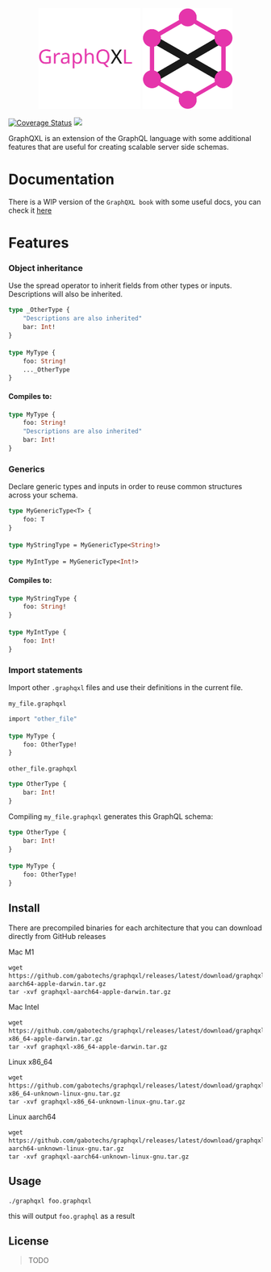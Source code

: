 <p align="center">
    <img alt="" height="200" src="./docs/assets/graphqxl-name.svg">
    <img alt="" height="200" src="./docs/assets/graphqxl.svg">
</p>

[![Coverage Status](https://coveralls.io/repos/github/gabotechs/graphqxl/badge.svg?branch=main)](https://coveralls.io/github/gabotechs/graphqxl?branch=main)
![](https://img.shields.io/github/v/release/gabotechs/graphqxl?color=%e535abff)

GraphQXL is an extension of the GraphQL language with some additional features
that are useful for creating scalable server side schemas.

# Documentation

There is a WIP version of the `GraphQXL book` with some useful docs, you can check it [here](https://gabotechs.github.io/graphqxl)

# Features
### Object inheritance

Use the spread operator to inherit fields from other types or inputs. Descriptions
will also be inherited.


```graphql
type _OtherType {
    "Descriptions are also inherited"
    bar: Int!
}

type MyType {
    foo: String!
    ..._OtherType
}
```

#### Compiles to:

```graphql
type MyType {
    foo: String!
    "Descriptions are also inherited"
    bar: Int!
}
```

### Generics

Declare generic types and inputs in order to reuse common structures across your schema.

```graphql
type MyGenericType<T> {
    foo: T
}

type MyStringType = MyGenericType<String!>

type MyIntType = MyGenericType<Int!>
```

#### Compiles to:

```graphql
type MyStringType {
    foo: String!
}

type MyIntType {
    foo: Int!
}
```
 
### Import statements

Import other `.graphqxl` files and use their definitions in the current file.

`my_file.graphqxl`

```graphql
import "other_file"

type MyType {
    foo: OtherType!
}
```

`other_file.graphqxl`

```graphql
type OtherType {
    bar: Int!
}
```

Compiling `my_file.graphqxl` generates this GraphQL schema:

```graphql
type OtherType {
    bar: Int!
}

type MyType {
    foo: OtherType!
}
```


## Install

There are precompiled binaries for each architecture that you can download directly from
GitHub releases

Mac M1

```shell
wget https://github.com/gabotechs/graphqxl/releases/latest/download/graphqxl-aarch64-apple-darwin.tar.gz
tar -xvf graphqxl-aarch64-apple-darwin.tar.gz
```

Mac Intel

```shell
wget https://github.com/gabotechs/graphqxl/releases/latest/download/graphqxl-x86_64-apple-darwin.tar.gz
tar -xvf graphqxl-x86_64-apple-darwin.tar.gz
```

Linux x86_64

```shell
wget https://github.com/gabotechs/graphqxl/releases/latest/download/graphqxl-x86_64-unknown-linux-gnu.tar.gz
tar -xvf graphqxl-x86_64-unknown-linux-gnu.tar.gz
```

Linux aarch64

```shell
wget https://github.com/gabotechs/graphqxl/releases/latest/download/graphqxl-aarch64-unknown-linux-gnu.tar.gz
tar -xvf graphqxl-aarch64-unknown-linux-gnu.tar.gz
```

## Usage

```shell
./graphqxl foo.graphqxl
```

this will output `foo.graphql` as a result

## License

> TODO
